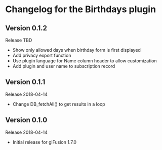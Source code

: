 # Changelog for the Birthdays plugin

## Version 0.1.2
Release TBD
- Show only allowed days when birthday form is first displayed
- Add privacy export function
- Use plugin language for Name column header to allow customization
- Add plugin and user name to subscription record

## Version 0.1.1
Release 2018-04-14
- Change DB_fetchAll() to get results in a loop

## Version 0.1.0
Release 2018-04-14
- Initial release for glFusion 1.7.0
